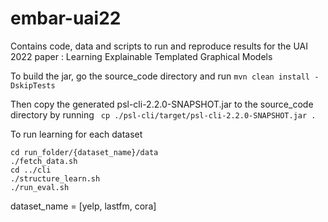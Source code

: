# embar-uai22
Contains code, data and scripts to run and reproduce results for the UAI 2022 paper : Learning Explainable Templated Graphical Models

To build the jar, go the source_code directory and run 
```mvn clean install -DskipTests```

Then copy the generated psl-cli-2.2.0-SNAPSHOT.jar to the source_code directory by running
``` cp ./psl-cli/target/psl-cli-2.2.0-SNAPSHOT.jar .```

To run learning for each dataset
```
cd run_folder/{dataset_name}/data
./fetch_data.sh
cd ../cli
./structure_learn.sh
./run_eval.sh
```
dataset_name = [yelp, lastfm, cora]
